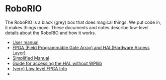 # RoboRIO
The RoboRIO is a black (grey) box that does magical things. We put code in, it makes things move. These documents and notes describe low-level details about the RoboRIO and how it works.

 - [User manual](http://www.ni.com/pdf/manuals/374474a.pdf)
 - [FPGA (Field Programmable Gate Array) and HAL(Hardware Access Layer)](https://www.chiefdelphi.com/t/custom-roborio-hal-where-to-find-c-library-for-roborio-fpga/144944/9)
 - [Simplified Manual](https://mililanirobotics.gitbooks.io/frc-electrical-bible/content/roboRIO/index.html)
 - [Guide for accessing the HAL without WPIlib](http://download.ni.com/support/softlib//labview/labview_roborio/2015/C_Support_for_roboRIO_User_Guide.pdf)
 - [(very) Low level FPGA Info](https://frcture.readthedocs.io/en/latest/fpga/index.html)
 - 